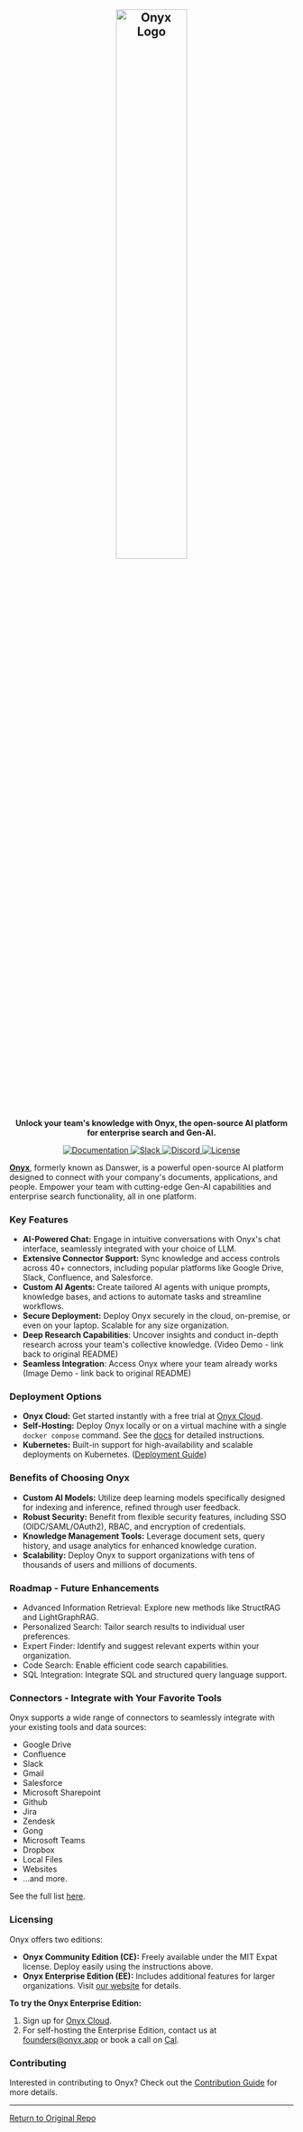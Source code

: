 <!-- ONYX_METADATA={"link": "https://github.com/onyx-dot-app/onyx/blob/main/README.md"} -->

<a name="readme-top"></a>

<h2 align="center">
<a href="https://www.onyx.app/"> <img width="50%" src="https://github.com/onyx-dot-app/onyx/blob/logo/OnyxLogoCropped.jpg?raw=true)" alt="Onyx Logo" /></a>
</h2>

<p align="center">
    <strong>Unlock your team's knowledge with Onyx, the open-source AI platform for enterprise search and Gen-AI.</strong>
</p>

<p align="center">
<a href="https://docs.onyx.app/" target="_blank">
    <img src="https://img.shields.io/badge/docs-view-blue" alt="Documentation">
</a>
<a href="https://join.slack.com/t/onyx-dot-app/shared_invite/zt-34lu4m7xg-TsKGO6h8PDvR5W27zTdyhA" target="_blank">
    <img src="https://img.shields.io/badge/slack-join-blue.svg?logo=slack" alt="Slack">
</a>
<a href="https://discord.gg/TDJ59cGV2X" target="_blank">
    <img src="https://img.shields.io/badge/discord-join-blue.svg?logo=discord&logoColor=white" alt="Discord">
</a>
<a href="https://github.com/onyx-dot-app/onyx/blob/main/README.md" target="_blank">
    <img src="https://img.shields.io/static/v1?label=license&message=MIT&color=blue" alt="License">
</a>
</p>

**[Onyx](https://www.onyx.app/)**, formerly known as Danswer, is a powerful open-source AI platform designed to connect with your company's documents, applications, and people.  Empower your team with cutting-edge Gen-AI capabilities and enterprise search functionality, all in one platform.

### Key Features

*   **AI-Powered Chat:**  Engage in intuitive conversations with Onyx's chat interface, seamlessly integrated with your choice of LLM.
*   **Extensive Connector Support:**  Sync knowledge and access controls across 40+ connectors, including popular platforms like Google Drive, Slack, Confluence, and Salesforce.
*   **Custom AI Agents:** Create tailored AI agents with unique prompts, knowledge bases, and actions to automate tasks and streamline workflows.
*   **Secure Deployment:** Deploy Onyx securely in the cloud, on-premise, or even on your laptop.  Scalable for any size organization.
*   **Deep Research Capabilities**: Uncover insights and conduct in-depth research across your team's collective knowledge. (Video Demo - link back to original README)
*   **Seamless Integration**: Access Onyx where your team already works (Image Demo - link back to original README)

### Deployment Options

*   **Onyx Cloud:** Get started instantly with a free trial at [Onyx Cloud](https://cloud.onyx.app/signup).
*   **Self-Hosting:** Deploy Onyx locally or on a virtual machine with a single `docker compose` command. See the [docs](https://docs.onyx.app/quickstart) for detailed instructions.
*   **Kubernetes:**  Built-in support for high-availability and scalable deployments on Kubernetes. ([Deployment Guide](https://github.com/onyx-dot-app/onyx/tree/main/deployment))

### Benefits of Choosing Onyx

*   **Custom AI Models:** Utilize deep learning models specifically designed for indexing and inference, refined through user feedback.
*   **Robust Security:** Benefit from flexible security features, including SSO (OIDC/SAML/OAuth2), RBAC, and encryption of credentials.
*   **Knowledge Management Tools:** Leverage document sets, query history, and usage analytics for enhanced knowledge curation.
*   **Scalability:** Deploy Onyx to support organizations with tens of thousands of users and millions of documents.

### Roadmap - Future Enhancements

*   Advanced Information Retrieval: Explore new methods like StructRAG and LightGraphRAG.
*   Personalized Search: Tailor search results to individual user preferences.
*   Expert Finder: Identify and suggest relevant experts within your organization.
*   Code Search:  Enable efficient code search capabilities.
*   SQL Integration:  Integrate SQL and structured query language support.

### Connectors - Integrate with Your Favorite Tools

Onyx supports a wide range of connectors to seamlessly integrate with your existing tools and data sources:

*   Google Drive
*   Confluence
*   Slack
*   Gmail
*   Salesforce
*   Microsoft Sharepoint
*   Github
*   Jira
*   Zendesk
*   Gong
*   Microsoft Teams
*   Dropbox
*   Local Files
*   Websites
*   ...and more.

See the full list [here](https://docs.onyx.app/connectors).

### Licensing

Onyx offers two editions:

*   **Onyx Community Edition (CE):**  Freely available under the MIT Expat license. Deploy easily using the instructions above.
*   **Onyx Enterprise Edition (EE):** Includes additional features for larger organizations.  Visit [our website](https://www.onyx.app/pricing) for details.

**To try the Onyx Enterprise Edition:**

1.  Sign up for [Onyx Cloud](https://cloud.onyx.app/signup).
2.  For self-hosting the Enterprise Edition, contact us at [founders@onyx.app](mailto:founders@onyx.app) or book a call on [Cal](https://cal.com/team/onyx/founders).

### Contributing

Interested in contributing to Onyx?  Check out the [Contribution Guide](CONTRIBUTING.md) for more details.

---

[Return to Original Repo](https://github.com/onyx-dot-app/onyx)